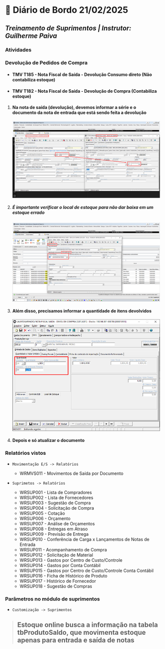# 📌 **Diário de Bordo 21/02/2025**
## *Treinamento de Suprimentos | Instrutor: Guilherme Paiva*

### Atividades

### Devolução de Pedidos de Compra
- #### TMV T185 - Nota Fiscal de Saída - Devolução Consumo direto (Não contabiliza estoque)
- #### TMV T182 - Nota Fiscal de Saída - Devolução de Compra (Contabiliza estoque)
1. #### Na nota de saída (devolução), devemos informar a série e o documento da nota de entrada que está sendo feita a devolução
    ![alt text](imagens/Screenshot_40.png)
    
2. ##### É importante verificar o local de estoque para não dar baixa em um estoque errado
    ![alt text](imagens/Screenshot_41.png)
    
3. #### Além disso, precisamos informar a quantidade de itens devolvidos
    ![alt text](imagens/Screenshot_42.png)

4. #### Depois e só atualizar o documento


### Relatórios vistos
- `Movimentação E/S -> Relatórios`
    - WRMVS011 - Movimentos de Saída por Documento

- `Suprimetos -> Relatórios`
    - WRSUP001 - Lista de Compradores
    - WRSUP002 - Lista de Fornecedores
    - WRSUP003 - Sugestão de Compra
    - WRSUP004 - Solicitação de Compra
    - WRSUP005 - Cotação
    - WRSUP006 - Orçamento
    - WRSUP007 - Análise de Orçamentos
    - WRSUP008 - Entregas em Atraso
    - WRSUP009 - Previsão de Entrega
    - WRSUP010 - Conferência de Carga x Lançamentos de Notas de Entrada
    - WRSUP011 - Acompanhamento de Compra
    - WRSUP012 - Solicitação de Material
    - WRSUP013 - Gastos por Centro de Custo/Controle
    - WRSUP014 - Gastos por Conta Contábil
    - WRSUP015 - Gastos por Centro de Custo/Controle Conta Contábil
    - WRSUP016 - Ficha de Histórico de Produto
    - WRSUP017 - Histórico de Fornecedor
    - WRSUP018 - Sugestão de Compras

### Parâmetros no módulo de suprimentos
- `Customização -> Suprimentos`

> ## Estoque online busca a informação na tabela tbProdutoSaldo, que movimenta estoque apenas para entrada e saída de notas